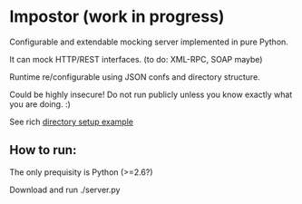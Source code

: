 # Impostor (work in progress)
Configurable and extendable mocking server implemented in pure Python.

It can mock HTTP/REST interfaces. (to do: XML-RPC, SOAP maybe)

Runtime re/configurable using JSON confs and directory structure.

Could be highly insecure! Do not run publicly unless you know exactly what you are doing. :)

See rich [directory setup example](https://github.com/vvendigo/impostor/blob/master/root/setup.json)

## How to run:
The only prequisity is Python (>=2.6?)

Download and run ./server.py

